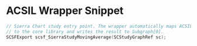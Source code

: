 # ACSIL Wrapper Snippet

```cpp
// Sierra Chart study entry point. The wrapper automatically maps ACSIL inputs
// to the core library and writes the result to Subgraph[0].
SCSFExport scsf_SierraStudyMovingAverage(SCStudyGraphRef sc);
```
